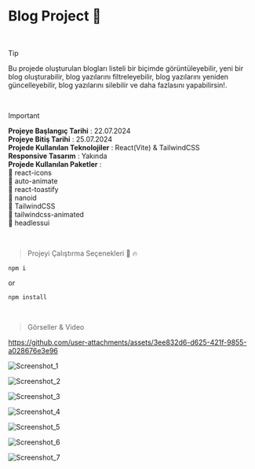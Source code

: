# Blog Project 📃 

<br>

> [!TIP]
> Bu projede oluşturulan blogları listeli bir biçimde görüntüleyebilir, yeni bir blog oluşturabilir, blog yazılarını filtreleyebilir, blog yazılarını yeniden güncelleyebilir, blog yazılarını silebilir ve daha fazlasını yapabilirsin!.

<br>

> [!IMPORTANT]
> **Projeye Başlangıç Tarihi** : 22.07.2024 <br>
> **Projeye Bitiş Tarihi** : 25.07.2024 <br>
> **Projede Kullanılan Teknolojiler** : React(Vite) & TailwindCSS <br>
> **Responsive Tasarım** : Yakında <br>
> **Projede Kullanılan Paketler** : <br>
> 🔴 react-icons <br>
> 🔴 auto-animate <br>
> 🔴 react-toastify <br>
> 🔴 nanoid <br>
> 🔴 TailwindCSS <br>
> 🔴 tailwindcss-animated <br>
> 🔴 headlessui <br>
<br>

> Projeyi Çalıştırma Seçenekleri 🏃 🔥
```
npm i
```
or
```
npm install
```

<br>

> Görseller & Video


https://github.com/user-attachments/assets/3ee832d6-d625-421f-9855-a028676e3e96



![Screenshot_1](https://github.com/user-attachments/assets/7162fdfc-0d69-415b-b106-d7c6a4929082)
> 
![Screenshot_2](https://github.com/user-attachments/assets/d6f84942-16d5-453a-a1a1-c184a1402bb3)

![Screenshot_3](https://github.com/user-attachments/assets/40efcec2-d364-4b9d-8af9-d628cafef4a2)

![Screenshot_4](https://github.com/user-attachments/assets/c5707f95-9d61-4e40-a7c7-c7ef27749256)

![Screenshot_5](https://github.com/user-attachments/assets/507183ce-4699-4ca8-9edc-778e2d4e87aa)

![Screenshot_6](https://github.com/user-attachments/assets/42f18be0-1cb4-498c-b0fc-91984531d032)

![Screenshot_7](https://github.com/user-attachments/assets/361c3d7f-8141-4ad8-8f3f-5cc3393aac19)
